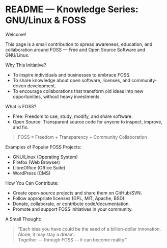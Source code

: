 # README — Knowledge Series: GNU/Linux & FOSS

Welcome!

This page is a small contribution to spread awareness, education, and collaboration around FOSS — Free and Open Source Software and GNU/Linux.

 Why This Initiative?
- To inspire individuals and businesses to embrace FOSS.
- To share knowledge about open software, licenses, and community-driven development.
- To encourage collaborations that transform old ideas into new opportunities, without heavy investments.

 What is FOSS?
- Free: Freedom to use, study, modify, and share software.
- Open Source: Transparent source code for anyone to inspect, improve, and fix.

> FOSS = Freedom + Transparency + Community Collaboration

 Examples of Popular FOSS Projects:
- GNU/Linux (Operating System)
- Firefox (Web Browser)
- LibreOffice (Office Suite)
- WordPress (CMS)

 How You Can Contribute:
- Create open-source projects and share them on GitHub/SVN.
- Follow appropriate licenses (GPL, MIT, Apache, BSD).
- Donate, collaborate, or contribute code/documentation.
- Promote and support FOSS initiatives in your community.

 A Small Thought:
> "Each idea you have could be the seed of a billion-dollar innovation.  
> Alone, it may stay a dream.  
> Together — through FOSS — it can become reality."
